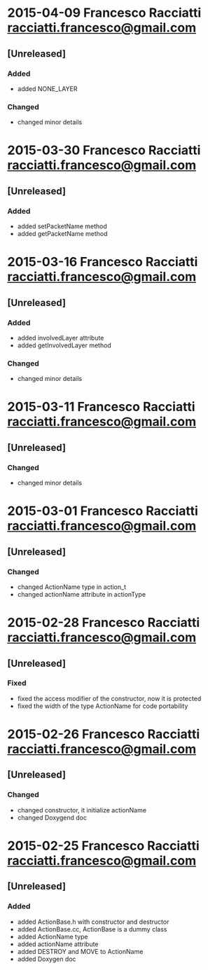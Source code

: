 # 2015-04-09 Francesco Racciatti  <racciatti.francesco@gmail.com>
## [Unreleased]
### Added
- added NONE_LAYER
### Changed
- changed minor details


# 2015-03-30 Francesco Racciatti  <racciatti.francesco@gmail.com>
## [Unreleased]
### Added
- added setPacketName method
- added getPacketName method


# 2015-03-16 Francesco Racciatti  <racciatti.francesco@gmail.com>
## [Unreleased]
### Added
- added involvedLayer attribute
- added getInvolvedLayer method
### Changed
- changed minor details


# 2015-03-11  Francesco Racciatti  <racciatti.francesco@gmail.com>
## [Unreleased]
### Changed
- changed minor details


# 2015-03-01  Francesco Racciatti  <racciatti.francesco@gmail.com>
## [Unreleased]
### Changed
- changed ActionName type in action_t
- changed actionName attribute in actionType


# 2015-02-28  Francesco Racciatti  <racciatti.francesco@gmail.com>
## [Unreleased]
### Fixed
- fixed the access modifier of the constructor, now it is protected
- fixed the width of the type ActionName for code portability


# 2015-02-26  Francesco Racciatti  <racciatti.francesco@gmail.com>
## [Unreleased]
### Changed
- changed constructor, it initialize actionName
- changed Doxygend doc


# 2015-02-25  Francesco Racciatti  <racciatti.francesco@gmail.com>
## [Unreleased]
### Added
- added ActionBase.h with constructor and destructor
- added ActionBase.cc, ActionBase is a dummy class
- added ActionName type
- added actionName attribute
- added DESTROY and MOVE to ActionName
- added Doxygen doc
